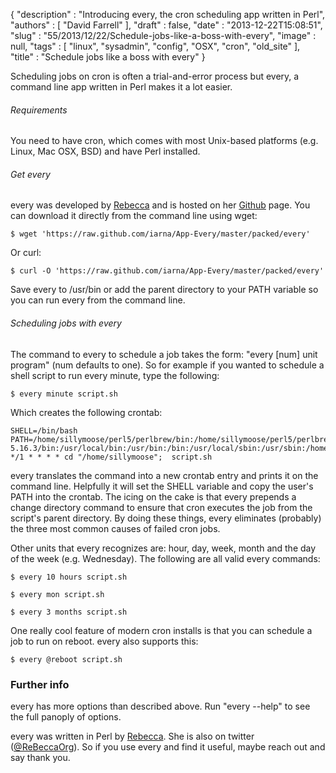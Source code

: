 {
   "description" : "Introducing every, the cron scheduling app written in Perl",
   "authors" : [
      "David Farrell"
   ],
   "draft" : false,
   "date" : "2013-12-22T15:08:51",
   "slug" : "55/2013/12/22/Schedule-jobs-like-a-boss-with-every",
   "image" : null,
   "tags" : [
      "linux",
      "sysadmin",
      "config",
      "OSX",
      "cron",
      "old_site"
   ],
   "title" : "Schedule jobs like a boss with every"
}

Scheduling jobs on cron is often a trial-and-error process but every, a command line app written in Perl makes it a lot easier.

###### Requirements

You need to have cron, which comes with most Unix-based platforms (e.g. Linux, Mac OSX, BSD) and have Perl installed.

###### Get every

every was developed by [Rebecca](http://re-becca.org/) and is hosted on her [Github](https://github.com/iarna/App-Every) page. You can download it directly from the command line using wget:

``` prettyprint
$ wget 'https://raw.github.com/iarna/App-Every/master/packed/every'
```

Or curl:

``` prettyprint
$ curl -O 'https://raw.github.com/iarna/App-Every/master/packed/every'
```

Save every to /usr/bin or add the parent directory to your PATH variable so you can run every from the command line.

###### Scheduling jobs with every

The command to every to schedule a job takes the form: "every [num] unit program" (num defaults to one). So for example if you wanted to schedule a shell script to run every minute, type the following:

``` prettyprint
$ every minute script.sh
```

Which creates the following crontab:

``` prettyprint
SHELL=/bin/bash
PATH=/home/sillymoose/perl5/perlbrew/bin:/home/sillymoose/perl5/perlbrew/perls/perl-5.16.3/bin:/usr/local/bin:/usr/bin:/bin:/usr/local/sbin:/usr/sbin:/home/sillymoose/.local/bin:/home/sillymoose/bin:
*/1 * * * * cd "/home/sillymoose";  script.sh
```

every translates the command into a new crontab entry and prints it on the command line. Helpfully it will set the SHELL variable and copy the user's PATH into the crontab. The icing on the cake is that every prepends a change directory command to ensure that cron executes the job from the script's parent directory. By doing these things, every eliminates (probably) the three most common causes of failed cron jobs.

Other units that every recognizes are: hour, day, week, month and the day of the week (e.g. Wednesday). The following are all valid every commands:

``` prettyprint
$ every 10 hours script.sh

$ every mon script.sh

$ every 3 months script.sh
```

One really cool feature of modern cron installs is that you can schedule a job to run on reboot. every also supports this:

``` prettyprint
$ every @reboot script.sh
```

### Further info

every has more options than described above. Run "every --help" to see the full panoply of options.

every was written in Perl by [Rebecca](http://re-becca.org/). She is also on twitter ([@ReBeccaOrg](https://twitter.com/ReBeccaOrg)). So if you use every and find it useful, maybe reach out and say thank you.

